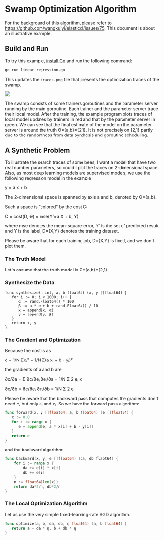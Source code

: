 # Swamp Optimization Algorithm

For the background of this algorithm, please refer to https://github.com/wangkuiyi/elasticdl/issues/75. This document is about an illustrative example.

## Build and Run

To try this example, [install Go](https://golang.org/doc/install) and run the following command:

```bash
go run linear_regression.go
```

This updates the `traces.png` file that presents the optimization traces of the swamp.

![](traces.png)

The swamp consists of some trainers goroutines and the parameter server running by the main goroutine.  Each trainer and the parameter server trace their local model.  After the training, the example program plots traces of local model updates by trainers in red and that by the parameter server in green.  We can see that the final estimate of the model on the parameter server is around the truth ϴ={a,b}={2,1}.  It is not precisely on {2,1} partly due to the randomness from data synthesis and goroutine scheduling.

## A Synthetic Problem

To illustrate the search traces of some bees, I want a model that have two real number parameters, so could I plot the traces on 2-dimensional space.  Also, as most deep learning models are supervised models, we use the following regression model in the example

  y = a x + b
  
The 2-dimensional space is spanned by axis a and b, denoted by ϴ={a,b}.

Such a space is "colored" by the cost C:

  C = cost(D, ϴ) = mse(Y'=a X + b, Y)
  
where mse denotes the mean-square-error, Y' is the set of predicted result and Y is the label, D={X,Y} denotes the training dataset.

Please be aware that for each training job, D={X,Y} is fixed, and we don't plot them.

### The Truth Model

Let's assume that the truth model is ϴ={a,b}={2,1}.

### Synthesize the Data

```
func synthesize(n int, a, b float64) (x, y []float64) {
   for i := 0; i < 1000; i++ {
      α := rand.Float64() * 100
      β := a * α + b + rand.Float64() / 10
      x = append(x, α)
      y = append(y, β)
   }
   return x, y
}
```

### The Gradient and Optimization

Because the cost is as

  c = 1/N Σeᵢ² = 1/N Σ(a xᵢ + b - yᵢ)²

the gradients of a and b are

  ∂c/∂a = Σ ∂c/∂eᵢ ∂eᵢ/∂a = 1/N Σ 2 eᵢ xᵢ

  ∂c/∂b = ∂c/∂eᵢ ∂eᵢ/∂b = 1/N Σ 2 eᵢ

Please be aware that the backward pass that computes the gradients don't need c, but only eᵢ and xᵢ.  So we have the forward pass algorithm:

```go
func forward(x, y []float64, a, b float64) (e []float64) {
   c := 0.0
   for i := range x {
      e = append(e, a * x[i] + b - y[i])
   }
   return e
}
```

and the backward algorithm:

```go
func backward(x, y, e []float64) (da, db flaot64) {
    for i := range x {
        da += e[i] * x[i]
        db += e[i]
    }
    n := float64(len(x))
    return da*2/n, db*2/n
}
```

### The Local Optimization Algorithm

Let us use the very simple fixed-learning-rate SGD algorithm.

```go
func optimize(a, b, da, db, η float64) (a, b float64) {
   return a + da * η, b + db * η
}
```
